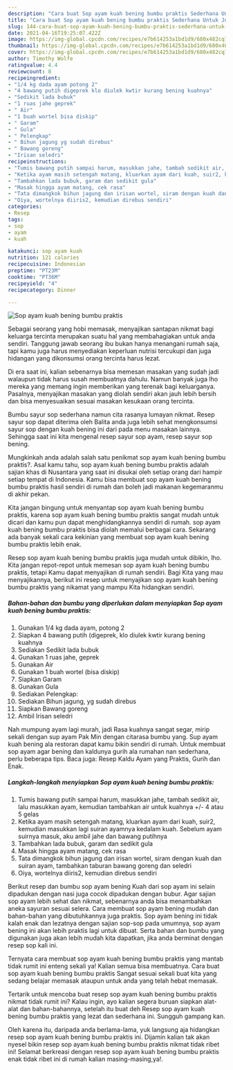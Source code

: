 ```yaml
---
description: "Cara buat Sop ayam kuah bening bumbu praktis Sederhana Untuk Jualan"
title: "Cara buat Sop ayam kuah bening bumbu praktis Sederhana Untuk Jualan"
slug: 144-cara-buat-sop-ayam-kuah-bening-bumbu-praktis-sederhana-untuk-jualan
date: 2021-04-16T19:25:07.422Z
image: https://img-global.cpcdn.com/recipes/e7b614253a1bd1d9/680x482cq70/sop-ayam-kuah-bening-bumbu-praktis-foto-resep-utama.jpg
thumbnail: https://img-global.cpcdn.com/recipes/e7b614253a1bd1d9/680x482cq70/sop-ayam-kuah-bening-bumbu-praktis-foto-resep-utama.jpg
cover: https://img-global.cpcdn.com/recipes/e7b614253a1bd1d9/680x482cq70/sop-ayam-kuah-bening-bumbu-praktis-foto-resep-utama.jpg
author: Timothy Wolfe
ratingvalue: 4.4
reviewcount: 8
recipeingredient:
- "1/4 kg dada ayam potong 2"
- "4 bawang putih digeprek klo diulek kwtir kurang bening kuahnya"
- "Sedikit lada bubuk"
- "1 ruas jahe geprek"
- " Air"
- "1 buah wortel bisa diskip"
- " Garam"
- " Gula"
- " Pelengkap"
- " Bihun jagung yg sudah direbus"
- " Bawang goreng"
- "Irisan seledri"
recipeinstructions:
- "Tumis bawang putih sampai harum, masukkan jahe, tambah sedikit air, lalu masukkan ayam, kemudian tambahkan air untuk kuahnya +/- 4 atau 5 gelas"
- "Ketika ayam masih setengah matang, kluarkan ayam dari kuah, suir2, kemudian masukkan lagi suiran ayamnya kedalam kuah. Sebelum ayam suirnya masuk, aku ambil jahe dan bawang putihnya"
- "Tambahkan lada bubuk, garam dan sedikit gula"
- "Masak hingga ayam matang, cek rasa"
- "Tata dimangkok bihun jagung dan irisan wortel, siram dengan kuah dan suiran ayam, tambahkan taburan bawang goreng dan seledri"
- "Oiya, wortelnya diiris2, kemudian direbus sendiri"
categories:
- Resep
tags:
- sop
- ayam
- kuah

katakunci: sop ayam kuah 
nutrition: 121 calories
recipecuisine: Indonesian
preptime: "PT23M"
cooktime: "PT36M"
recipeyield: "4"
recipecategory: Dinner

---
```



![Sop ayam kuah bening bumbu praktis](https://img-global.cpcdn.com/recipes/e7b614253a1bd1d9/680x482cq70/sop-ayam-kuah-bening-bumbu-praktis-foto-resep-utama.jpg)

Sebagai seorang yang hobi memasak, menyajikan santapan nikmat bagi keluarga tercinta merupakan suatu hal yang membahagiakan untuk anda sendiri. Tanggung jawab seorang ibu bukan hanya menangani rumah saja, tapi kamu juga harus menyediakan keperluan nutrisi tercukupi dan juga hidangan yang dikonsumsi orang tercinta harus lezat.

Di era  saat ini, kalian sebenarnya bisa memesan masakan yang sudah jadi walaupun tidak harus susah membuatnya dahulu. Namun banyak juga lho mereka yang memang ingin memberikan yang terenak bagi keluarganya. Pasalnya, menyajikan masakan yang diolah sendiri akan jauh lebih bersih dan bisa menyesuaikan sesuai masakan kesukaan orang tercinta. 

Bumbu sayur sop sederhana namun cita rasanya lumayan nikmat. Resep sayur sop dapat diterima oleh Balita anda juga lebih sehat mengkonsumsi sayur sop dengan kuah bening ini dari pada menu masakan lainnya. Sehingga saat ini kita mengenal resep sayur sop ayam, resep sayur sop bening.

Mungkinkah anda adalah salah satu penikmat sop ayam kuah bening bumbu praktis?. Asal kamu tahu, sop ayam kuah bening bumbu praktis adalah sajian khas di Nusantara yang saat ini disukai oleh setiap orang dari hampir setiap tempat di Indonesia. Kamu bisa membuat sop ayam kuah bening bumbu praktis hasil sendiri di rumah dan boleh jadi makanan kegemaranmu di akhir pekan.

Kita jangan bingung untuk menyantap sop ayam kuah bening bumbu praktis, karena sop ayam kuah bening bumbu praktis sangat mudah untuk dicari dan kamu pun dapat menghidangkannya sendiri di rumah. sop ayam kuah bening bumbu praktis bisa diolah memalui berbagai cara. Sekarang ada banyak sekali cara kekinian yang membuat sop ayam kuah bening bumbu praktis lebih enak.

Resep sop ayam kuah bening bumbu praktis juga mudah untuk dibikin, lho. Kita jangan repot-repot untuk memesan sop ayam kuah bening bumbu praktis, tetapi Kamu dapat menyajikan di rumah sendiri. Bagi Kita yang mau menyajikannya, berikut ini resep untuk menyajikan sop ayam kuah bening bumbu praktis yang nikamat yang mampu Kita hidangkan sendiri.

<!--inarticleads1-->

##### Bahan-bahan dan bumbu yang diperlukan dalam menyiapkan Sop ayam kuah bening bumbu praktis:

1. Gunakan 1/4 kg dada ayam, potong 2
1. Siapkan 4 bawang putih (digeprek, klo diulek kwtir kurang bening kuahnya
1. Sediakan Sedikit lada bubuk
1. Gunakan 1 ruas jahe, geprek
1. Gunakan  Air
1. Gunakan 1 buah wortel (bisa diskip)
1. Siapkan  Garam
1. Gunakan  Gula
1. Sediakan  Pelengkap:
1. Sediakan  Bihun jagung, yg sudah direbus
1. Siapkan  Bawang goreng
1. Ambil Irisan seledri


Nah mumpung ayam lagi murah, jadi Rasa kuahnya sangat segar, mirip sekali dengan sup ayam Pak Min dengan citarasa bumbu yang. Sup ayam kuah bening ala restoran dapat kamu bikin sendiri di rumah. Untuk membuat sop ayam agar bening dan kaldunya gurih ala rumahan nan sederhana, perlu beberapa tips. Baca juga: Resep Kaldu Ayam yang Praktis, Gurih dan Enak. 

<!--inarticleads2-->

##### Langkah-langkah menyiapkan Sop ayam kuah bening bumbu praktis:

1. Tumis bawang putih sampai harum, masukkan jahe, tambah sedikit air, lalu masukkan ayam, kemudian tambahkan air untuk kuahnya +/- 4 atau 5 gelas
1. Ketika ayam masih setengah matang, kluarkan ayam dari kuah, suir2, kemudian masukkan lagi suiran ayamnya kedalam kuah. Sebelum ayam suirnya masuk, aku ambil jahe dan bawang putihnya
1. Tambahkan lada bubuk, garam dan sedikit gula
1. Masak hingga ayam matang, cek rasa
1. Tata dimangkok bihun jagung dan irisan wortel, siram dengan kuah dan suiran ayam, tambahkan taburan bawang goreng dan seledri
1. Oiya, wortelnya diiris2, kemudian direbus sendiri


Berikut resep dan bumbu sop ayam bening Kuah dari sop ayam ini selain dipadukan dengan nasi juga cocok dipadukan dengan bubur. Agar sajian sop ayam lebih sehat dan nikmat, sebenarnya anda bisa menambahkan aneka sayuran sesuai selera. Cara membuat sop ayam bening mudah dan bahan-bahan yang dibutuhkannya juga praktis. Sop ayam bening ini tidak kalah enak dan lezatnya dengan sajian sop-sop pada umumnya, sop ayam bening ini akan lebih praktis lagi untuk dibuat. Serta bahan dan bumbu yang digunakan juga akan lebih mudah kita dapatkan, jika anda berminat dengan resep sop kali ini. 

Ternyata cara membuat sop ayam kuah bening bumbu praktis yang mantab tidak rumit ini enteng sekali ya! Kalian semua bisa membuatnya. Cara buat sop ayam kuah bening bumbu praktis Sangat sesuai sekali buat kita yang sedang belajar memasak ataupun untuk anda yang telah hebat memasak.

Tertarik untuk mencoba buat resep sop ayam kuah bening bumbu praktis nikmat tidak rumit ini? Kalau ingin, ayo kalian segera buruan siapkan alat-alat dan bahan-bahannya, setelah itu buat deh Resep sop ayam kuah bening bumbu praktis yang lezat dan sederhana ini. Sungguh gampang kan. 

Oleh karena itu, daripada anda berlama-lama, yuk langsung aja hidangkan resep sop ayam kuah bening bumbu praktis ini. Dijamin kalian tak akan nyesel bikin resep sop ayam kuah bening bumbu praktis nikmat tidak ribet ini! Selamat berkreasi dengan resep sop ayam kuah bening bumbu praktis enak tidak ribet ini di rumah kalian masing-masing,ya!.

